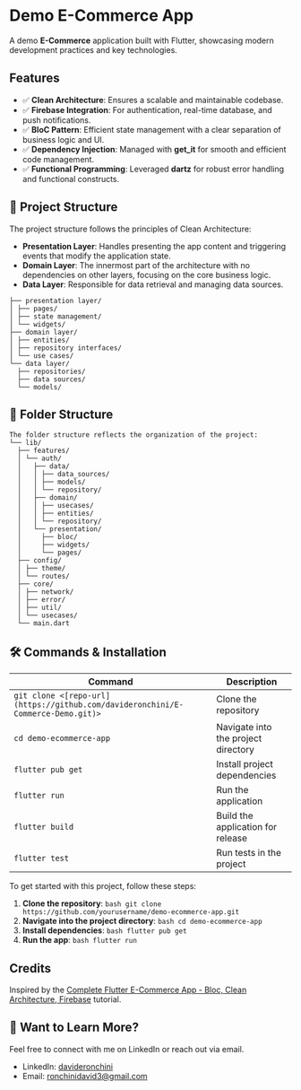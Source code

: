 # Demo E-Commerce App

A demo **E-Commerce** application built with Flutter, showcasing modern development practices and key technologies.

## Features
- ✅ **Clean Architecture**: Ensures a scalable and maintainable codebase.
- ✅ **Firebase Integration**: For authentication, real-time database, and push notifications.
- ✅ **BloC Pattern**: Efficient state management with a clear separation of business logic and UI.
- ✅ **Dependency Injection**: Managed with **get_it** for smooth and efficient code management.
- ✅ **Functional Programming**: Leveraged **dartz** for robust error handling and functional constructs.

## 🔗 Project Structure

The project structure follows the principles of Clean Architecture:

- **Presentation Layer**: Handles presenting the app content and triggering events that modify the application state.
- **Domain Layer**: The innermost part of the architecture with no dependencies on other layers, focusing on the core business logic.
- **Data Layer**: Responsible for data retrieval and managing data sources.
```
├── presentation layer/
│ ├── pages/
│ ├── state management/
│ └── widgets/
├── domain layer/
│ ├── entities/
│ ├── repository interfaces/
│ └── use cases/
└── data layer/
  ├── repositories/
  ├── data sources/
  └── models/
```

## 📂 Folder Structure
```
The folder structure reflects the organization of the project:
└── lib/
  ├── features/
  │ └── auth/
  │   ├── data/
  │   │ ├── data_sources/
  │   │ ├── models/
  │   │ └── repository/
  │   ├── domain/
  │   │ ├── usecases/
  │   │ ├── entities/
  │   │ └── repository/
  │   └── presentation/
  │     ├── bloc/
  │     ├── widgets/
  │     └── pages/
  ├── config/
  │ ├── theme/
  │ └── routes/
  ├── core/
  │ ├── network/
  │ ├── error/
  │ ├── util/
  │ └── usecases/
  └── main.dart
```

## 🛠️ Commands & Installation

| Command                  | Description                                     |
|--------------------------|-------------------------------------------------|
| `git clone <[repo-url](https://github.com/davideronchini/E-Commerce-Demo.git)>`   | Clone the repository                            |
| `cd demo-ecommerce-app`  | Navigate into the project directory             |
| `flutter pub get`        | Install project dependencies                    |
| `flutter run`            | Run the application                             |
| `flutter build`          | Build the application for release               |
| `flutter test`           | Run tests in the project                        |

To get started with this project, follow these steps:

1. **Clone the repository**:
   ```bash git clone https://github.com/yourusername/demo-ecommerce-app.git ```
2. **Navigate into the project directory**:
   ```bash cd demo-ecommerce-app ```
3. **Install dependencies**:
   ```bash flutter pub get ```
5. **Run the app**:
   ```bash flutter run ```

## Credits
Inspired by the [Complete Flutter E-Commerce App - Bloc, Clean Architecture, Firebase](https://www.youtube.com/watch?v=OTdRkmmE_Vw) tutorial.

## 👀 Want to Learn More?
Feel free to connect with me on LinkedIn or reach out via email.

- LinkedIn: [davideronchini](www.linkedin.com/in/davideronchini)
- Email: [ronchinidavid3@gmail.com](mailto:ronchinidavid3@gmail.com)
